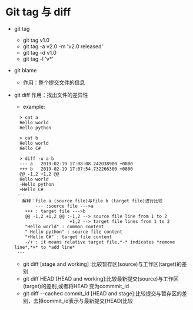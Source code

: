 ﻿# Git tag 与 diff

* git tag
  * git tag v1.0
  * git tag -a v2.0 -m 'v2.0 released'
  * git tag -d v1.0
  * git tag -l 'v*'
 
* git blame <file>
  * 作用：整个提交文件的信息

* git diff
  作用：找出文件的差异性
  * example:
  ```
    > cat a
    Hello world
    Hello python

    > cat b
    Hello world
    Hello C#

    > diff -u a b
    --- a   2019-02-19 17:08:08.242038900 +0800
    +++ b   2019-02-19 17:07:54.732266300 +0800
    @@ -1,2 +1,2 @@
    Hello world
    -Hello python
    +Hello C#
   ---
     解释：file a (source file)与file b (target file)进行比较
          --- :source file --->a
	  +++ : target file --->b
	  @@ -1,2 +1,2 @@ :-1,2 --> source file line from 1 to 2
	                   +1,2 --> target file lines from 1 to 2
   	  "Hello world" : common content
	  "-Hello python" : source file content
	  "+Hello C#" : target file content
	  -/+ : it means relative target file,*-* indicates *remove line*,*+* to *add line*
   ---
  ```
  * git diff [stage and working] :比较暂存区(source)与工作区(target)的差别
  * git diff HEAD [HEAD and working]:比较最新提交(source)与工作区(target)的差别,或者将HEAD 变为commmit_id
  * git diff --cached commit_id [HEAD and stage]:比较提交与暂存区的差别，去掉commit_id表示与最新提交(HEAD)比较
  

